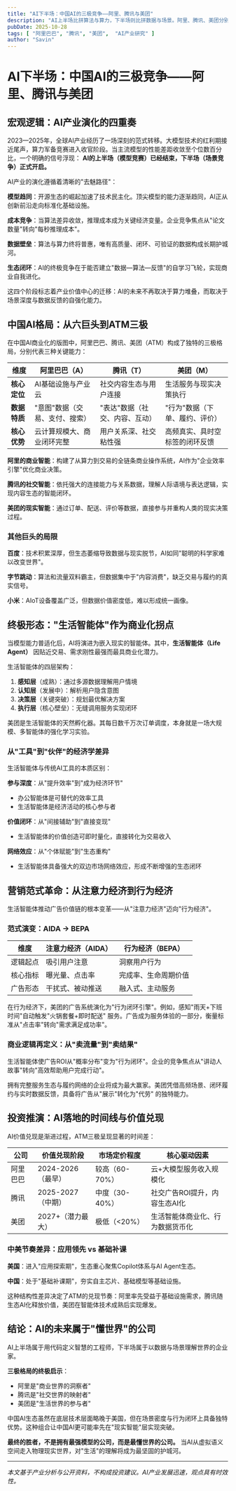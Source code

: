 ```yaml
---
title: "AI下半场：中国AI的三极竞争——阿里、腾讯与美团"
description: "AI上半场比拼算法与算力，下半场则比拼数据与场景。阿里、腾讯、美团分别代表基础层、生态层与场景层，构成中国AI的现实格局。"
pubDate: 2025-10-28
tags: [ "阿里巴巴", "腾讯", "美团",  "AI产业研究" ]
author: "Savin"
---
```


# AI下半场：中国AI的三极竞争——阿里、腾讯与美团

## 宏观逻辑：AI产业演化的四重奏

2023—2025年，全球AI产业经历了一场深刻的范式转移。大模型技术的红利期接近尾声，算力军备竞赛进入收官阶段。当主流模型的性能差距收敛至个位数百分比，一个明确的信号浮现：
**AI的上半场（模型竞赛）已经结束，下半场（场景竞争）正式开启。**

AI产业的演化遵循着清晰的"去魅路径"：

**模型趋同**：开源生态的崛起加速了技术民主化。顶尖模型的能力逐渐趋同，AI正从创新前沿走向标准化基础设施。

**成本竞争**：当算法差异收敛，推理成本成为关键经济变量。企业竞争焦点从"论文数量"转向"每秒推理成本"。

**数据壁垒**：算法与算力终将普惠，唯有高质量、闭环、可验证的数据构成长期护城河。

**生态闭环**：AI的终极竞争在于能否建立"数据—算法—反馈"的自学习飞轮，实现商业自我进化。

这四个阶段标志着产业价值中心的迁移：AI的未来不再取决于算力堆叠，而取决于场景深度与数据反馈的自强化能力。

## 中国AI格局：从六巨头到ATM三极

在中国AI商业化的版图中，阿里巴巴、腾讯、美团（ATM）构成了独特的三极格局，分别代表三种关键能力：

| 维度       | 阿里巴巴（A）          | 腾讯（T）            | 美团（M）            |
|----------|------------------|------------------|------------------|
| **核心定位** | AI基础设施与产业云       | 社交内容生态与用户连接      | 生活服务与现实决策执行      |
| **数据特质** | "意图"数据（交易、支付、搜索） | "表达"数据（社交、内容、互动） | "行为"数据（下单、履约、评价） |
| **核心优势** | 云计算规模大、商业闭环完整    | 用户关系深、社交粘性强      | 高频真实、具时空标签的闭环反馈  |

**阿里的商业智能**：构建了从算力到交易的全链条商业操作系统，AI作为"企业效率引擎"优化商业决策。

**腾讯的社交智能**：依托强大的连接能力与关系数据，理解人际语境与表达逻辑，实现内容生态的智能闭环。

**美团的现实智能**：通过订单、配送、评价等数据，直接参与并重构人类的现实决策过程。

### 其他巨头的局限

**百度**：技术积累深厚，但生态萎缩导致数据与现实脱节，AI如同"聪明的科学家难以改变世界"。

**字节跳动**：算法和流量双料霸主，但数据集中于"内容消费"，缺乏交易与履约的真实信号。

**小米**：AIoT设备覆盖广泛，但数据价值密度低，难以形成统一画像。

## 终极形态："生活智能体"作为商业化拐点

当模型能力普适化后，AI将演进为嵌入现实的智能体。其中，**生活智能体（Life Agent）** 因贴近交易、需求刚性最强而最具商业化潜力。

生活智能体的四层架构：

1. **感知层**（成熟）：通过多源数据理解用户情境
2. **认知层**（发展中）：解析用户隐含意图
3. **决策层**（关键突破）：规划最优解决方案
4. **执行层**（核心壁垒）：无缝调用服务实现闭环

美团是生活智能体的天然孵化器。其每日数千万次订单调度，本身就是一场大规模、多智能体的强化学习实验。

### 从"工具"到"伙伴"的经济学差异

生活智能体与传统AI工具的本质区别：

**参与深度**：从"提升效率"到"成为经济环节"

- 办公智能体是可替代的效率工具
- 生活智能体是经济活动的核心参与者

**价值闭环**：从"间接辅助"到"直接变现"

- 生活智能体的价值创造可即时量化，直接转化为交易收入

**网络效应**：从"个体赋能"到"生态重构"

- 生活智能体具备强大的双边市场网络效应，形成不断增强的生态闭环

## 营销范式革命：从注意力经济到行为经济

生活智能体推动广告价值链的根本变革——从"注意力经济"迈向"行为经济"。

### 范式演变：AIDA → BEPA

| 维度   | 注意力经济（AIDA） | 行为经济（BEPA） |
|------|-------------|------------|
| 逻辑起点 | 吸引用户注意      | 洞察用户行为     |
| 核心指标 | 曝光量、点击率     | 完成率、生命周期价值 |
| 广告形态 | 干扰式、被动推送    | 融入式、主动服务   |

在行为经济下，美团的广告系统演化为"行为闭环引擎"。例如，感知"雨天+下班时间"自动触发"火锅套餐+即时配送"
服务。广告成为服务体验的一部分，衡量标准从"点击率"转向"需求满足成功率"。

### 商业逻辑再定义：从"卖流量"到"卖结果"

生活智能体使广告ROI从"概率分布"变为"行为闭环"。企业的竞争焦点从"讲动人故事"转向"高效帮助用户完成行动"。

拥有完整服务生态与履约网络的企业将成为最大赢家。美团凭借高频场景、闭环履约与实时数据反馈，具备将广告从"展示"转化为"代劳"
的独特能力。

## 投资推演：AI落地的时间线与价值兑现

AI价值兑现是渐进过程，ATM三极呈现显著的时间差：

| 公司   | 价值兑现阶段        | 市场定价程度     | 核心驱动因素            |
|------|---------------|------------|-------------------|
| 阿里巴巴 | 2024-2026（最早） | 较高（60-70%） | 云+大模型服务收入规模化      |
| 腾讯   | 2025-2027（中期） | 中度（30-40%） | 社交广告ROI提升，内容生态AI化 |
| 美团   | 2027+（潜力最大）   | 极低（<20%）   | 生活智能体商业化、行为数据货币化  |

### 中美节奏差异：应用领先 vs 基础补课

**美国**：进入"应用探索期"，生态重心聚焦Copilot体系与AI Agent生态。

**中国**：处于"基础补课期"，夯实自主芯片、基础模型等基础设施。

这种结构性差异决定了ATM的兑现节奏：阿里率先受益于基础设施需求，腾讯随生态AI化释放价值，美团在智能体技术成熟后实现爆发。

## 结论：AI的未来属于"懂世界"的公司

AI上半场属于用代码定义智慧的工程师，下半场属于以数据与场景理解世界的企业家。

**三极格局的终极启示**：

- 阿里是"商业世界的洞察者"
- 腾讯是"社交世界的映射者"
- 美团是"生活世界的参与者"

中国AI生态虽然在底层技术层面略晚于美国，但在场景密度与行为闭环上具备独特优势。这种组合让中国AI更可能率先在"现实智能"层实现突破。

**最终的胜者，不是拥有最强模型的公司，而是最懂世界的公司。** 当AI从虚拟语义空间走入物理现实世界，对"生活"的理解将成为最坚固的护城河。

---
*本文基于产业分析与公开资料，不构成投资建议。AI产业发展迅速，观点具有时效性。*

